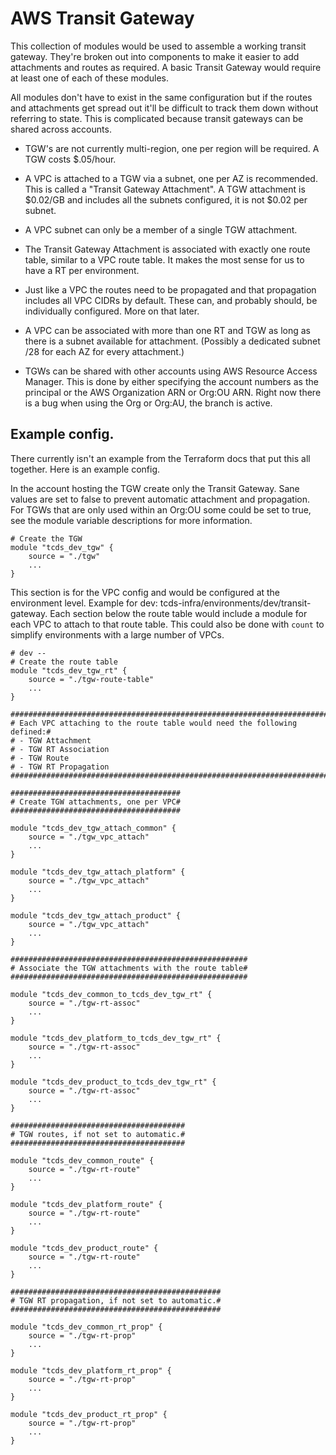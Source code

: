 # AWS Transit Gateway

This collection of modules would be used to assemble a working transit gateway. They're broken out into components to make it easier to add attachments and routes as required. A basic Transit Gateway would require at least one of each of these modules. 

All modules don't have to exist in the same configuration but if the routes and attachments get spread out it'll be difficult to track them down without referring to state. This is complicated because transit gateways can be shared across accounts.


* TGW's are not currently multi-region, one per region will be required. A TGW costs $.05/hour.

* A VPC is attached to a TGW via a subnet, one per AZ is recommended. This is called a "Transit Gateway Attachment". A TGW attachment is \$0.02/GB and includes all the subnets configured, it is not \$0.02 per subnet.

* A VPC subnet can only be a member of a single TGW attachment.

* The Transit Gateway Attachment is associated with exactly one route table, similar to a VPC route table. It makes the most sense for us to have a RT per environment.
    
* Just like a VPC the routes need to be propagated and that propagation includes all VPC CIDRs by default. These can, and probably should, be individually configured. More on that later.

* A VPC can be associated with more than one RT and TGW as long as there is a subnet available for attachment. (Possibly a dedicated subnet /28 for each AZ for every attachment.)

* TGWs can be shared with other accounts using AWS Resource Access Manager. This is done by either specifying the account numbers as the principal or the AWS Organization ARN or Org:OU ARN. Right now there is a bug when using the Org or Org:AU, the branch is active.

## Example config.
There currently isn't an example from the Terraform docs that put this all together. Here is an example config.

In the account hosting the TGW create only the Transit Gateway. Sane values are set to false to prevent automatic attachment and propagation. For TGWs that are only used within an Org:OU some could be set to true, see the module variable descriptions for more information.
```
# Create the TGW
module "tcds_dev_tgw" {
    source = "./tgw"
    ...
}
```
This section is for the VPC config and would be configured at the environment level. Example for dev: tcds-infra/environments/dev/transit-gateway. Each section below the route table would include a module for each VPC to attach to that route table. This could also be done with `count` to simplify environments with a large number of VPCs.

```
# dev -- 
# Create the route table
module "tcds_dev_tgw_rt" {
    source = "./tgw-route-table"
    ...
}

##########################################################################
# Each VPC attaching to the route table would need the following defined:#
# - TGW Attachment
# - TGW RT Association 
# - TGW Route 
# - TGW RT Propagation
##########################################################################

######################################
# Create TGW attachments, one per VPC#
######################################

module "tcds_dev_tgw_attach_common" {
    source = "./tgw_vpc_attach"
    ...
}

module "tcds_dev_tgw_attach_platform" {
    source = "./tgw_vpc_attach"
    ...
}

module "tcds_dev_tgw_attach_product" {
    source = "./tgw_vpc_attach"
    ...
}

#####################################################
# Associate the TGW attachments with the route table#
#####################################################

module "tcds_dev_common_to_tcds_dev_tgw_rt" {
    source = "./tgw-rt-assoc"
    ...
}

module "tcds_dev_platform_to_tcds_dev_tgw_rt" {
    source = "./tgw-rt-assoc"
    ...
}

module "tcds_dev_product_to_tcds_dev_tgw_rt" {
    source = "./tgw-rt-assoc"
    ...
}

#######################################
# TGW routes, if not set to automatic.#
#######################################

module "tcds_dev_common_route" {
    source = "./tgw-rt-route"
    ...
}

module "tcds_dev_platform_route" {
    source = "./tgw-rt-route"
    ...
}

module "tcds_dev_product_route" {
    source = "./tgw-rt-route"
    ...
}

###############################################
# TGW RT propagation, if not set to automatic.#
###############################################

module "tcds_dev_common_rt_prop" {
    source = "./tgw-rt-prop"
    ...
}

module "tcds_dev_platform_rt_prop" {
    source = "./tgw-rt-prop"
    ...
}

module "tcds_dev_product_rt_prop" {
    source = "./tgw-rt-prop"
    ...
}
```